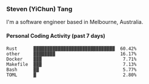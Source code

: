 ### Steven (YiChun) Tang

I'm a software engineer based in Melbourne, Australia.

#### Personal Coding Activity (past 7 days)
```
Rust      ▓▓▓▓▓▓▓▓▓▓▓▓▓▓▓▓▓▓▓▓▓▓▓▓▓▓▓▓▓▓  60.42%
other     ▓▓▓▓▓▓▓▓                        16.17%
Docker    ▓▓▓                              7.71%
Makefile  ▓▓▓                              7.13%
Bash      ▓▓                               5.77%
TOML      ▓                                2.80%
```
